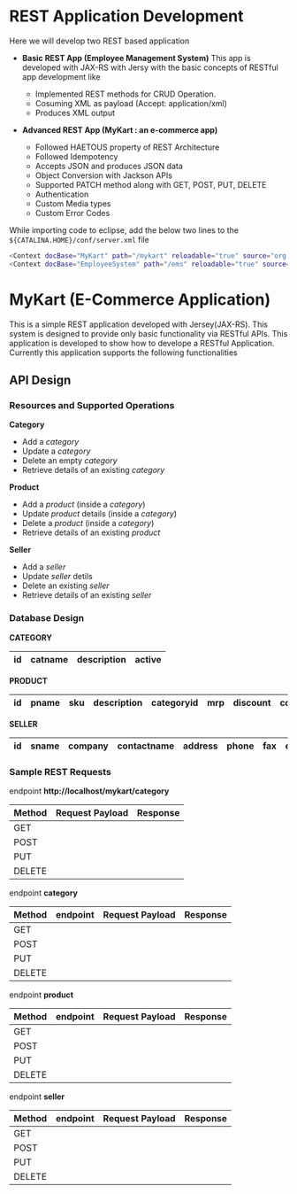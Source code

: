 # REST Application Development
Here we will develop two REST based application 

- **Basic REST App (Employee Management System)**
This app is developed with JAX-RS with Jersy with the basic concepts of RESTful app development like
  * Implemented REST methods for CRUD Operation.
  * Cosuming XML as payload (Accept: application/xml)
  * Produces XML output

- **Advanced REST App (MyKart : an e-commerce app)**
  * Followed HAETOUS property of REST Architecture
  * Followed Idempotency
  * Accepts JSON and produces JSON data
  * Object Conversion with Jackson APIs
  * Supported PATCH method along with GET, POST, PUT, DELETE
  * Authentication
  * Custom Media types
  * Custom Error Codes

While importing code to eclipse, add the below two lines to the `${CATALINA.HOME}/conf/server.xml` file
```sh
<Context docBase="MyKart" path="/mykart" reloadable="true" source="org.eclipse.jst.jee.server:MyKart"/>
<Context docBase="EmployeeSystem" path="/ems" reloadable="true" source="org.eclipse.jst.jee.server:EmployeeSystem"/>
```

# MyKart (E-Commerce Application)

This is a simple REST application developed with Jersey(JAX-RS). This system is designed to provide only basic functionality via RESTful APIs. This application is developed to show how to develope a RESTful Application. Currently this application supports the following functionalities

## API Design
### Resources and Supported Operations

**Category**
- Add a *category*
- Update a *category*
- Delete an empty *category*
- Retrieve details of an existing *category*

**Product**
- Add a *product* (inside a *category*)
- Update *product* details (inside a *category*)
- Delete a *product* (inside a *category*)
- Retrieve details of an existing *product*

**Seller**
- Add a *seller*
- Update  *seller* detils
- Delete an existing  *seller*
- Retrieve details of an existing *seller*


### Database Design

**CATEGORY** 

| id | catname | description | active | 
|----|---------|-------------|--------|


**PRODUCT**

| id | pname | sku | description | categoryid | mrp | discount | colour |
|----|-------|-----|-------------|------------|-----|----------|--------|


**SELLER**

| id | sname | company | contactname | address | phone | fax | email |
|----|-------|---------|-------------|---------|-------|-----|-------|


### Sample REST Requests

endpoint **http://localhost/mykart/category** 

| Method | Request Payload | Response |
|--------|-------|-----|
| GET |  |  |
| POST |  |  |
| PUT |  |  |
| DELETE |  |  |


endpoint **category** 

| Method | endpoint | Request Payload | Response |
|--------|----------|-----------------|----------|
| GET |  |  |  |
| POST |  |  |  |
| PUT |  |  |  |
| DELETE |  |  |  |


endpoint **product** 

| Method | endpoint | Request Payload | Response |
|--------|----------|-----------------|----------|
| GET |  |  |  |
| POST |  |  |  |
| PUT |  |  |  |
| DELETE |  |  |  |

endpoint **seller** 

| Method | endpoint | Request Payload | Response |
|--------|----------|-----------------|----------|
| GET |  |  |  |
| POST |  |  |  |
| PUT |  |  |  |
| DELETE |  |  |  |

